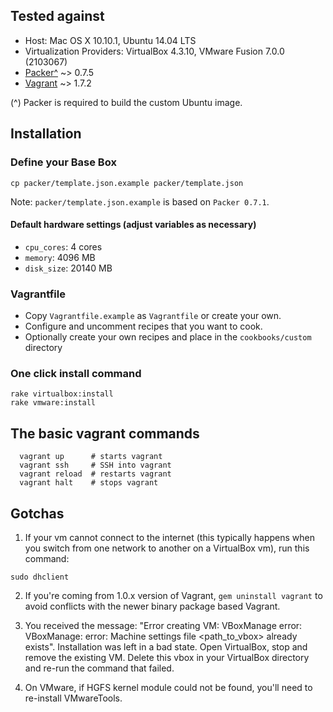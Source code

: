## Tested against

* Host: Mac OS X 10.10.1, Ubuntu 14.04 LTS
* Virtualization Providers: VirtualBox 4.3.10, VMware Fusion 7.0.0 (2103067)
* [Packer^](http://www.packer.io/downloads.html) ~> 0.7.5
* [Vagrant](http://downloads.vagrantup.com/) ~> 1.7.2

(^) Packer is required to build the custom Ubuntu image.

## Installation

### Define your Base Box

```
cp packer/template.json.example packer/template.json
```

Note: `packer/template.json.example` is based on `Packer 0.7.1`.

#### Default hardware settings (adjust variables as necessary)

  * `cpu_cores`: 4 cores
  * `memory`: 4096 MB
  * `disk_size`: 20140 MB

### Vagrantfile

  * Copy `Vagrantfile.example` as `Vagrantfile` or create your own.
  * Configure and uncomment recipes that you want to cook.
  * Optionally create your own recipes and place in the `cookbooks/custom` directory

### One click install command

```
rake virtualbox:install
rake vmware:install
```

## The basic vagrant commands

```
  vagrant up      # starts vagrant
  vagrant ssh     # SSH into vagrant
  vagrant reload  # restarts vagrant
  vagrant halt    # stops vagrant
```

## Gotchas

1. If your vm cannot connect to the internet (this typically happens when you switch from one network to another on a VirtualBox vm), run this command:

```
sudo dhclient
```

2. If you're coming from 1.0.x version of Vagrant, `gem uninstall vagrant` to avoid conflicts with the newer binary package based Vagrant.

3. You received the message: "Error creating VM: VBoxManage error: VBoxManage: error: Machine settings file <path_to_vbox> already exists". Installation was left in a bad state. Open VirtualBox, stop and remove the existing VM. Delete this vbox in your VirtualBox directory and re-run the command that failed.

4. On VMware, if HGFS kernel module could not be found, you'll need to re-install VMwareTools.
